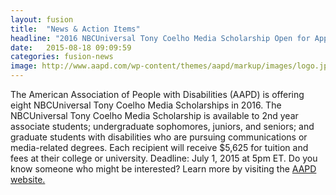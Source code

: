 ```yaml
---
layout: fusion
title:  "News & Action Items"
headline: "2016 NBCUniversal Tony Coelho Media Scholarship Open for Applicants!"
date:   2015-08-18 09:09:59
categories: fusion-news
image: http://www.aapd.com/wp-content/themes/aapd/markup/images/logo.jpg
---
```

The American Association of People with Disabilities (AAPD) is offering eight NBCUniversal Tony Coelho Media Scholarships in 2016. The NBCUniversal Tony Coelho Media Scholarship is available to 2nd year associate students; undergraduate sophomores, juniors, and seniors; and graduate students with disabilities who are pursuing communications or media-related degrees. Each recipient will receive $5,625 for tuition and fees at their college or university. Deadline: July 1, 2015 at 5pm ET. Do you know someone who might be interested? Learn more by visiting the <a href="http://www.aapd.com/nbcuniversal-tony-coelho-media-scholarship-program/">AAPD website.</a> 